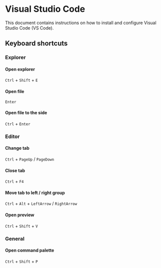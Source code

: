 # Visual Studio Code

This document contains instructions on how to install and configure Visual Studio Code (VS Code).

## Keyboard shortcuts

### Explorer

#### Open explorer

`Ctrl` + `Shift` + `E`

#### Open file

`Enter`

#### Open file to the side

`Ctrl` + `Enter`

### Editor

#### Change tab

`Ctrl` + `PageUp` / `PageDown`

#### Close tab

`Ctrl` + `F4`

#### Move tab to left / right group

`Ctrl` + `Alt` + `LeftArrow` / `RightArrow`

#### Open preview

`Ctrl` + `Shift` + `V`

### General

#### Open command palette

`Ctrl` + `Shift` + `P`
